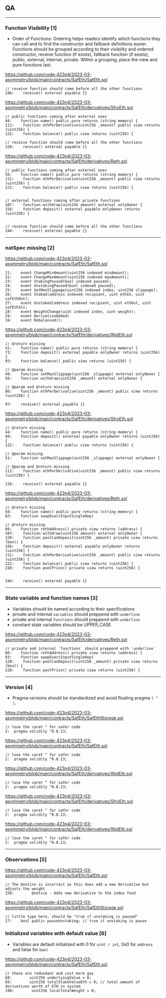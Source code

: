 ## QA
---

### Function Visibility [1]

- Order of Functions: Ordering helps readers identify which functions they can call and to find the constructor and fallback definitions easier. Functions should be grouped according to their visibility and ordered: constructor, receive function (if exists), fallback function (if exists), public, external, internal, private. Within a grouping, place the view and pure functions last.

https://github.com/code-423n4/2023-03-asymmetry/blob/main/contracts/SafEth/SafEth.sol

```solidity
// receive function should come before all the other functions
246:    receive() external payable {}
```

https://github.com/code-423n4/2023-03-asymmetry/blob/main/contracts/SafEth/derivatives/SfrxEth.sol

```solidity
// public functions coming after external ones
44:    function name() public pure returns (string memory) {
111:    function ethPerDerivative(uint256 _amount) public view returns (uint256) {
122:    function balance() public view returns (uint256) {

// receive function should come before all the other functions
126:    receive() external payable {}
```

https://github.com/code-423n4/2023-03-asymmetry/blob/main/contracts/SafEth/derivatives/Reth.sol

```solidity
// public functions coming after external ones
50:    function name() public pure returns (string memory) {
211:    function ethPerDerivative(uint256 _amount) public view returns (uint256) {
221:    function balance() public view returns (uint256) {


// external functions coming after private functions
107:    function withdraw(uint256 amount) external onlyOwner {
156:    function deposit() external payable onlyOwner returns (uint256) {


// receive function should come before all the other functions
244:    receive() external payable {}
```

---

### natSpec missing [2]

https://github.com/code-423n4/2023-03-asymmetry/blob/main/contracts/SafEth/SafEth.sol

```solidity
21:    event ChangeMinAmount(uint256 indexed minAmount);
22:    event ChangeMaxAmount(uint256 indexed maxAmount);
23:    event StakingPaused(bool indexed paused);
24:    event UnstakingPaused(bool indexed paused);
25:    event SetMaxSlippage(uint256 indexed index, uint256 slippage);
26:    event Staked(address indexed recipient, uint ethIn, uint safEthOut);
27:    event Unstaked(address indexed recipient, uint ethOut, uint safEthIn);
28:    event WeightChange(uint indexed index, uint weight);
29:    event DerivativeAdded(
34:    event Rebalanced();
```

https://github.com/code-423n4/2023-03-asymmetry/blob/main/contracts/SafEth/derivatives/WstEth.sol

```solidity
// @return missing
41:    function name() public pure returns (string memory) {
73:    function deposit() external payable onlyOwner returns (uint256) {
93:    function balance() public view returns (uint256) {

// @param missing
48:    function setMaxSlippage(uint256 _slippage) external onlyOwner {
56:    function withdraw(uint256 _amount) external onlyOwner {

// @param and @return missing
86:    function ethPerDerivative(uint256 _amount) public view returns (uint256) {

97:    receive() external payable {}
```

https://github.com/code-423n4/2023-03-asymmetry/blob/main/contracts/SafEth/derivatives/SfrxEth.sol

```solidity
// @return missing
44:    function name() public pure returns (string memory) {
94:    function deposit() external payable onlyOwner returns (uint256) {
122:    function balance() public view returns (uint256) {

// @param missing
51:    function setMaxSlippage(uint256 _slippage) external onlyOwner {

// @param and @return missing
111:    function ethPerDerivative(uint256 _amount) public view returns (uint256) {

126:    receive() external payable {}
```

https://github.com/code-423n4/2023-03-asymmetry/blob/main/contracts/SafEth/derivatives/Reth.sol

```solidity
// @return missing
50:    function name() public pure returns (string memory) {
83:    function swapExactInputSingleHop(

// @return missing
66:    function rethAddress() private view returns (address) {
107:    function withdraw(uint256 amount) external onlyOwner {
120:    function poolCanDeposit(uint256 _amount) private view returns (bool) {
156:    function deposit() external payable onlyOwner returns (uint256) {
211:    function ethPerDerivative(uint256 _amount) public view returns (uint256) {
221:    function balance() public view returns (uint256) {
228:    function poolPrice() private view returns (uint256) {


244:    receive() external payable {}
```

---

### State variable and function names [3]

- Variables should be named according to their specifications
- private and internal `variables` should preppend with `underline`
- private and internal `functions` should preppend with `underline`
- constant state variables should be UPPER_CASE

https://github.com/code-423n4/2023-03-asymmetry/blob/main/contracts/SafEth/derivatives/Reth.sol

```solidity
// private and internal `functions` should preppend with `underline`
66:    function rethAddress() private view returns (address) {
83:    function swapExactInputSingleHop(
120:    function poolCanDeposit(uint256 _amount) private view returns (bool) {
228:    function poolPrice() private view returns (uint256) {
```

---

### Version [4]

- Pragma versions should be standardized and avoid floating pragma `( ^ )`.

https://github.com/code-423n4/2023-03-asymmetry/blob/main/contracts/SafEth/SafEthStorage.sol

```solidity
// lose the caret ^ for safer code
2:  pragma solidity ^0.8.13;
```

https://github.com/code-423n4/2023-03-asymmetry/blob/main/contracts/SafEth/SafEth.sol

```solidity
// lose the caret ^ for safer code
2:  pragma solidity ^0.8.13;
```

https://github.com/code-423n4/2023-03-asymmetry/blob/main/contracts/SafEth/derivatives/WstEth.sol

```solidity
// lose the caret ^ for safer code
2:  pragma solidity ^0.8.13;
```

https://github.com/code-423n4/2023-03-asymmetry/blob/main/contracts/SafEth/derivatives/SfrxEth.sol

```solidity
// lose the caret ^ for safer code
2:  pragma solidity ^0.8.13;
```

https://github.com/code-423n4/2023-03-asymmetry/blob/main/contracts/SafEth/derivatives/WstEth.sol

```solidity
// lose the caret ^ for safer code
2:  pragma solidity ^0.8.13;
```

---

### Observations [5]

https://github.com/code-423n4/2023-03-asymmetry/blob/main/contracts/SafEth/SafEth.sol

```solidity
// The @notice is incorrect as this does add a new derivative but adjusts the weight
158:        @notice - Adds new derivative to the index fund
```

https://github.com/code-423n4/2023-03-asymmetry/blob/main/contracts/SafEth/SafEthStorage.sol

```solidity
// little typo here, should be "true if unstaking is paused"
17:    bool public pauseUnstaking; // true if unstaking is pause
```

### Initialized variables with default value [6]

- Variables are default initialized with 0 for `uint / int`, 0x0 for `address` and false for `bool`

https://github.com/code-423n4/2023-03-asymmetry/blob/main/contracts/SafEth/SafEth.sol

```solidity
// these are redundant and cost more gas
68:        uint256 underlyingValue = 0;
83:        uint256 totalStakeValueEth = 0; // total amount of derivatives worth of ETH in system
190:        uint256 localTotalWeight = 0;
```